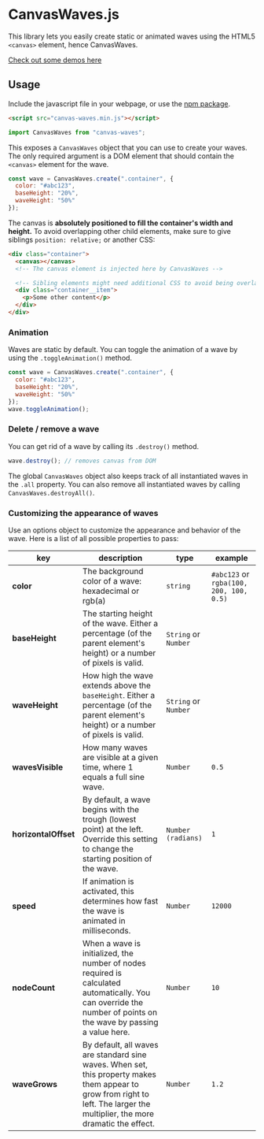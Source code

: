 # CanvasWaves.js

This library lets you easily create static or animated waves using the HTML5 `<canvas>` element, hence CanvasWaves.

[Check out some demos here](https://canvas-waves.joeymh.com)

## Usage

Include the javascript file in your webpage, or use the [npm package](https://www.npmjs.com/package/canvas-waves).

```html
<script src="canvas-waves.min.js"></script>
```

```javascript
import CanvasWaves from "canvas-waves";
```

This exposes a `CanvasWaves` object that you can use to create your waves. The only required argument is a DOM element that should contain the `<canvas>` element for the wave.

```javascript
const wave = CanvasWaves.create(".container", {
  color: "#abc123",
  baseHeight: "20%",
  waveHeight: "50%"
});
```

The canvas is **absolutely positioned to fill the container's width and height.** To avoid overlapping other child elements, make sure to give siblings `position: relative;` or another CSS:

```html
<div class="container">
  <canvas></canvas>
  <!-- The canvas element is injected here by CanvasWaves -->

  <!-- Sibling elements might need additional CSS to avoid being overlapped -->
  <div class="container__item">
    <p>Some other content</p>
  </div>
</div>
```

### Animation

Waves are static by default. You can toggle the animation of a wave by using the `.toggleAnimation()` method.

```javascript
const wave = CanvasWaves.create(".container", {
  color: "#abc123",
  baseHeight: "20%",
  waveHeight: "50%"
});
wave.toggleAnimation();
```

### Delete / remove a wave

You can get rid of a wave by calling its `.destroy()` method.

```javascript
wave.destroy(); // removes canvas from DOM
```

The global `CanvasWaves` object also keeps track of all instantiated waves in the `.all` property. You can also remove all instantiated waves by calling `CanvasWaves.destroyAll()`.

### Customizing the appearance of waves

Use an options object to customize the appearance and behavior of the wave. Here is a list of all possible properties to pass:

| key                  | description                                                                                                                                                                   | type                 | example                                 |
| -------------------- | ----------------------------------------------------------------------------------------------------------------------------------------------------------------------------- | -------------------- | --------------------------------------- |
| **color**            | The background color of a wave: hexadecimal or rgb(a)                                                                                                                         | `string`             | `#abc123` or `rgba(100, 200, 100, 0.5)` |
| **baseHeight**       | The starting height of the wave. Either a percentage (of the parent element's height) or a number of pixels is valid.                                                         | `String` or `Number` |
| **waveHeight**       | How high the wave extends above the `baseHeight`. Either a percentage (of the parent element's height) or a number of pixels is valid.                                        | `String` or `Number` |
| **wavesVisible**     | How many waves are visible at a given time, where 1 equals a full sine wave.                                                                                                  | `Number`             | `0.5`                                   |
| **horizontalOffset** | By default, a wave begins with the trough (lowest point) at the left. Override this setting to change the starting position of the wave.                                      | `Number (radians)`   | `1`                                     |
| **speed**            | If animation is activated, this determines how fast the wave is animated in milliseconds.                                                                                     | `Number`             | `12000`                                 |
| **nodeCount**        | When a wave is initialized, the number of nodes required is calculated automatically. You can override the number of points on the wave by passing a value here.              | `Number`             | `10`                                    |
| **waveGrows**        | By default, all waves are standard sine waves. When set, this property makes them appear to grow from right to left. The larger the multiplier, the more dramatic the effect. | `Number`             | `1.2`                                   |
